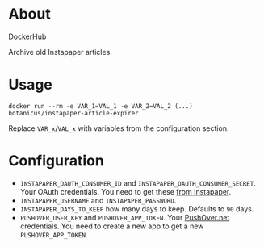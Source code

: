 # About

[DockerHub](https://cloud.docker.com/u/botanicus/repository/docker/botanicus/instapaper-article-archiver)

Archive old Instapaper articles.

# Usage

```
docker run --rm -e VAR_1=VAL_1 -e VAR_2=VAL_2 (...) botanicus/instapaper-article-expirer
```

Replace `VAR_x`/`VAL_x` with variables from the configuration section.


# Configuration

- `INSTAPAPER_OAUTH_CONSUMER_ID` and `INSTAPAPER_OAUTH_CONSUMER_SECRET`. Your OAuth credentials. You need to get these [from Instapaper](https://www.instapaper.com/main/request_oauth_consumer_token).
- `INSTAPAPER_USERNAME` and `INSTAPAPER_PASSWORD`.
- `INSTAPAPER_DAYS_TO_KEEP` how many days to keep. Defaults to `90` days.
- `PUSHOVER_USER_KEY` and `PUSHOVER_APP_TOKEN`. Your [PushOver.net](http://pushover.net) credentials. You need to create a new app to get a new `PUSHOVER_APP_TOKEN`.
